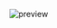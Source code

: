 ![preview](https://github.com/IVO-LUIS/Social-Links-Profile/assets/119756383/a584542c-08c5-4768-b450-f7c9c29f5d1e)
